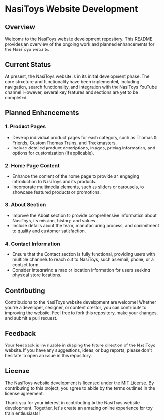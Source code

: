 # NasiToys Website Development

## Overview
Welcome to the NasiToys website development repository. This README provides an overview of the ongoing work and planned enhancements for the NasiToys website.

## Current Status
At present, the NasiToys website is in its initial development phase. The core structure and functionality have been implemented, including navigation, search functionality, and integration with the NasiToys YouTube channel. However, several key features and sections are yet to be completed.

## Planned Enhancements
### 1. Product Pages
- Develop individual product pages for each category, such as Thomas & Friends, Custom Thomas Trains, and Trackmasters.
- Include detailed product descriptions, images, pricing information, and options for customization (if applicable).

### 2. Home Page Content
- Enhance the content of the home page to provide an engaging introduction to NasiToys and its products.
- Incorporate multimedia elements, such as sliders or carousels, to showcase featured products or promotions.

### 3. About Section
- Improve the About section to provide comprehensive information about NasiToys, its mission, history, and values.
- Include details about the team, manufacturing process, and commitment to quality and customer satisfaction.

### 4. Contact Information
- Ensure that the Contact section is fully functional, providing users with multiple channels to reach out to NasiToys, such as email, phone, or a contact form.
- Consider integrating a map or location information for users seeking physical store locations.

## Contributing
Contributions to the NasiToys website development are welcome! Whether you're a developer, designer, or content creator, you can contribute to improving the website. Feel free to fork this repository, make your changes, and submit a pull request.

## Feedback
Your feedback is invaluable in shaping the future direction of the NasiToys website. If you have any suggestions, ideas, or bug reports, please don't hesitate to open an issue in this repository.

## License
The NasiToys website development is licensed under the [MIT License](LICENSE). By contributing to this project, you agree to abide by the terms outlined in the license agreement.

Thank you for your interest in contributing to the NasiToys website development. Together, let's create an amazing online experience for toy train enthusiasts!
